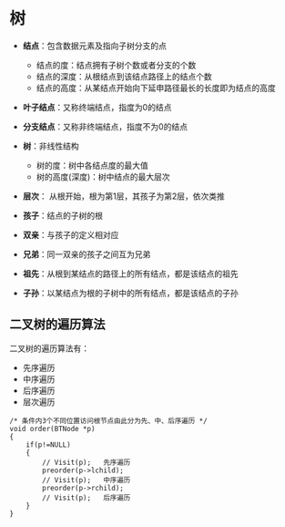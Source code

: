 # 树

- **结点**：包含数据元素及指向子树分支的点
	- 结点的度：结点拥有子树个数或者分支的个数
	- 结点的深度：从根结点到该结点路径上的结点个数
	- 结点的高度：从某结点开始向下延申路径最长的长度即为结点的高度
- **叶子结点**：又称终端结点，指度为0的结点
- **分支结点**：又称非终端结点，指度不为0的结点


- **树**：非线性结构
	- 树的度：树中各结点度的最大值
	- 树的高度(深度)：树中结点的最大层次
- **层次**： 从根开始，根为第1层，其孩子为第2层，依次类推


- **孩子**：结点的子树的根
- **双亲**：与孩子的定义相对应
- **兄弟**：同一双亲的孩子之间互为兄弟
- **祖先**：从根到某结点的路径上的所有结点，都是该结点的祖先
- **子孙**：以某结点为根的子树中的所有结点，都是该结点的子孙

## 二叉树的遍历算法

二叉树的遍历算法有：
- 先序遍历
- 中序遍历
- 后序遍历
- 层次遍历

```
/* 条件内3个不同位置访问根节点由此分为先、中、后序遍历 */
void order(BTNode *p)
{
    if(p!=NULL)
    {
        // Visit(p);   先序遍历
        preorder(p->lchild);
		// Visit(p);   中序遍历
        preorder(p->rchild);
		// Visit(p);   后序遍历
    }
}
```